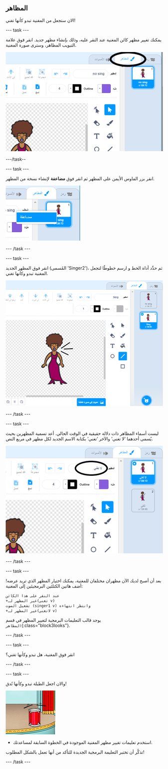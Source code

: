 ## المظاهر

الان ستجعل من المغنية تبدو كأنها تغني!

\--- task \---

يمكنك تغيير مظهر كائن المغنية عند النقر عليه، وذلك بإنشاء مظهر جديد. انقر فوق علامة التبويب المظاهر، وسترى صورة المغنية.

![لقطة الشاشة](images/band-singer-costume-annotated.png)

\---/task--

\--- task \---

انقر بزر الماوس الأيمن على المظهر ثم انقر فوق **مضاعفة** لإنشاء نسخة من المظهر.

![لقطة الشاشة](images/band-singer-duplicate.png)

\--- /task \---

\--- task \---

انقر فوق المظهر الجديد (المُسمى 'Singer2')، ثم حدِّد أداة الخط و ارسم خطوطًا لتجعل المغنية تبدو وكأنها تغني.

![لقطة الشاشة](images/band-singer-click.png)

\--- /task \---

\--- task \---

ليست أسماء المظاهر ذات دلالة حقيقية في الوقت الحالي. أعد تسمية المظهرين بحيث يُسمى أحدهما ‘لا تغني’ والآخر ‘تغني’ بكتابة الاسم الجديد لكل مظهر في مربع النص.

![لقطة الشاشة](images/band-singer-name-annotated.png)

\--- /task \---

\--- task \---

بعد أن أصبح لديك الآن مظهران مختلفان للمغنية، يمكنك اختيار المظهر الذي تريد عرضه! أضف هاتين الكتلتَين البرمجيتَين إلى المغنية:

```blocks3
عند النقر على هذا الكائن
+غير المظهر لـ(تغني v)
تشغيل الصوت (singer1 v) وانتظر انتهاءه
+غير المظهر لـ(لاتغني v)

```

يوجد قالب التعليمات البرمجية لتغيير المظهر في قسم `المظاهر`{:class="block3looks"}.

\--- /task \---

\--- task \---

انقر فوق المغنية، هل تبدو وكأنها تغني؟

\--- /task \---

\--- task \---

والان اجعل الطبلة تبدو وكأنها تُدق!

![لقطة الشاشة](images/band-drum-final.png)

- استخدم تعليمات تغيير مظهر المغنية الموجودة في الخطوة السابقة لمساعدتك.

تذكَّر أن تختبر التعليمة البرمجية الجديدة للتأكد من أنها تعمل بالشكل المطلوب!

\--- /task \---